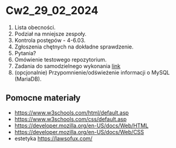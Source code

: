 # Cw2_29_02_2024

1. Lista obecności.
2. Podział na mniejsze zespoły.
3. Kontrola postępów - 4-6.03.
4. Zgłoszenia chętnych na dokładne sprawdzenie.
5. Pytania?
6. Omówienie testowego repozytorium.
7. Zadania do samodzielnego wykonania [link](Zadania.md)
8. (opcjonalnie) Przypomnienie/odświeżenie informacji o MySQL (MariaDB).

## Pomocne materiały

* https://www.w3schools.com/html/default.asp
* https://www.w3schools.com/css/default.asp
* https://developer.mozilla.org/en-US/docs/Web/HTML
* https://developer.mozilla.org/en-US/docs/Web/CSS
* estetyka https://lawsofux.com/
